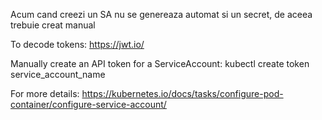 Acum cand creezi un SA nu se genereaza automat si un secret, de aceea trebuie creat manual

To decode tokens: https://jwt.io/

Manually create an API token for a ServiceAccount:
kubectl create token service_account_name

For more details:
https://kubernetes.io/docs/tasks/configure-pod-container/configure-service-account/
